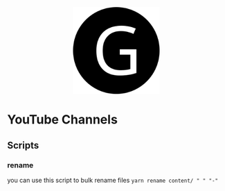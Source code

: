 <div align="center">
    <img src="static/logos/logo-1024.png" alt="Logo" width='200px' height='200px'/>
</div>

# YouTube Channels


## Scripts
### rename
you can use this script to bulk rename files
`yarn rename content/ " " "-"`
